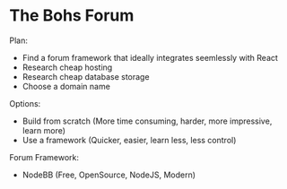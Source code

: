 # The Bohs Forum

Plan:
- Find a forum framework that ideally integrates seemlessly with React
- Research cheap hosting
- Research cheap database storage
- Choose a domain name

Options:
- Build from scratch (More time consuming, harder, more impressive, learn more)
- Use a framework (Quicker, easier, learn less, less control)

Forum Framework:
- NodeBB (Free, OpenSource, NodeJS, Modern)
